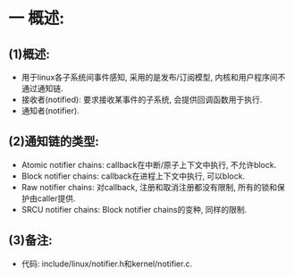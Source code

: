 # 一 概述:
## (1)概述:
- 用于linux各子系统间事件感知, 采用的是发布/订阅模型, 内核和用户程序间不通过通知链.
- 接收者(notified): 要求接收某事件的子系统, 会提供回调函数用于执行.
- 通知者(notifier).

## (2)通知链的类型:
- Atomic notifier chains: callback在中断/原子上下文中执行, 不允许block.
- Block notifier chains: callback在进程上下文中执行, 可以block.
- Raw notifier chains: 对callback, 注册和取消注册都没有限制, 所有的锁和保护由caller提供.
- SRCU notifier chains: Block notifier chains的变种, 同样的限制.

## (3)备注:
- 代码: include/linux/notifier.h和kernel/notifier.c.
